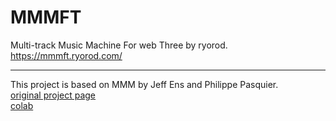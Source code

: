 # MMMFT
Multi-track Music Machine For web Three by ryorod.  
https://mmmft.ryorod.com/

---

This project is based on MMM by Jeff Ens and Philippe Pasquier.  
[original project page](https://jeffreyjohnens.github.io/MMM/)  
[colab](https://colab.research.google.com/drive/10ZAdEwHDbL1lVcUGeCdj9FxXnQSNFSH4?usp=sharing)
